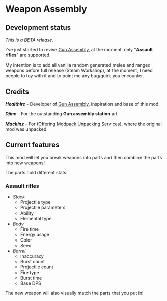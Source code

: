 # Weapon Assembly
## Development status
*This is a BETA release.*

I've just started to revive [Gun Assembly](http://community.playstarbound.com/resources/gun-assembly.2125/), at the moment, only "__Assault rifles__" are supported.

My intention is to add all vanilla random generated melee and ranged weapons before full release (Steam Workshop), at the moment, I need people to toy with it and to point me any bug/quirk you encounter.

## Credits
__*Healthire*__ - Developer of [Gun Assembly](http://community.playstarbound.com/resources/gun-assembly.2125/), inspiration and base of this mod.

__*Djinn*__ - For the outstanding __Gun assembly station__ art.

__*Mackinz*__ - For ([Offering Modpack Unpacking Services](http://community.playstarbound.com/threads/offering-modpack-unpacking-services.121824/)), where the original mod was unpacked.


## Current features
This mod will let you break weapons into parts and then combine the parts into new weapons!

The parts hold different stats:
### Assault rifles
- *Stock*
  - Projectile type
  - Projectile parameters
  - Ability
  - Elemental type
- *Body*
  - Fire time
  - Energy usage
  - Color
  - Seed
- *Barrel*
  - Inaccuracy
  - Burst count
  - Projectile count
  - Fire type
  - Burst time
  - Base DPS

The new weapon will also visually match the parts that you put in!

